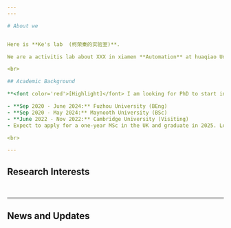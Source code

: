 ```yaml
---
---

# About we


Here is **Ke's lab  (柯荣秦的实验室)**.

We are a activitis lab about XXX in xiamen **Automation** at huaqiao University 

<br>

## Academic Background

**<font color='red'>[Highlight]</font> I am looking for PhD to start in 2025 Fall. Contact me if you have any leads!**

- **Sep 2020 - June 2024:** Fuzhou University (BEng)
- **Sep 2020 - May 2024:** Maynooth University (BSc)
- **June 2022 - Nov 2022:** Cambridge University (Visiting)
- Expect to apply for a one-year MSc in the UK and graduate in 2025. Looking for PhD position after MSc!

<br>

---
```


## Research Interests


<br>

---

## News and Updates


